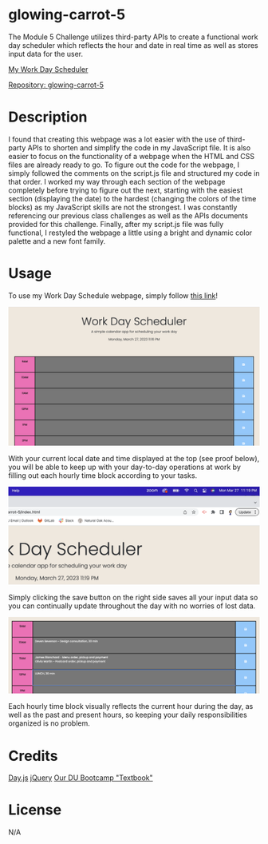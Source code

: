 # glowing-carrot-5
The Module 5 Challenge utilizes third-party APIs to create a functional work day scheduler which reflects the hour and date in real time as well as stores input data for the user.

[My Work Day Scheduler](https://hipster-rufus.github.io/glowing-carrot-5)

[Repository: glowing-carrot-5](https://www.github.com/hipster-rufus/glowing-carrot-5)

# Description
I found that creating this webpage was a lot easier with the use of third-party APIs to shorten and simplify the code in my JavaScript file. It is also easier to focus on the functionality of a webpage when the HTML and CSS files are already ready to go. 
To figure out the code for the webpage, I simply followed the comments on the script.js file and structured my code in that order. I worked my way through each section of the webpage completely before trying to figure out the next, starting with the easiest section (displaying the date) to the hardest (changing the colors of the time blocks) as my JavaScript skills are not the strongest. I was constantly referencing our previous class challenges as well as the APIs documents provided for this challenge.
Finally, after my script.js file was fully functional, I restyled the webpage a little using a bright and dynamic color palette and a new font family.

# Usage
To use my Work Day Schedule webpage, simply follow [this link](https://hipster-rufus.github.io/glowing-carrot-5)!

![The Work Day Schedule webpage](./Assets/images/screenshot-1.png)

With your current local date and time displayed at the top (see proof below), you will be able to keep up with your day-to-day operations at work by filling out each hourly time block according to your tasks. 

![Current Time Reflected](./Assets/images/screenshot-3.png)

Simply clicking the save button on the right side saves all your input data so you can continually update throughout the day with no worries of lost data. 

![Time Blocks](./Assets/images/screenshot-2.png)

Each hourly time block visually reflects the current hour during the day, as well as the past and present hours, so keeping your daily responsibilities organized is no problem. 

# Credits
[Day.js](https://day.js.org/en/)
[jQuery](https://api.jquery.com/)
[Our DU Bootcamp "Textbook"](https://git.bootcampcontent.com/University-of-Denver/DU-VIRT-FSF-PT-02-2023-U-LOLC)

# License
N/A